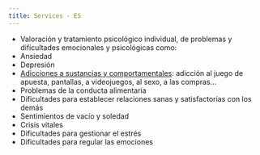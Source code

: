 ```yaml
---
title: Services - ES
---
```


- Valoración y tratamiento psicológico individual, de problemas y dificultades emocionales y psicológicas como:
- Ansiedad
- Depresión
- <a href="https://drive.google.com/file/d/1w2eb0borFM3KA5Fh0sKE8YdaEyrkYHh5/view" target="_blank">Adicciones a sustancias y comportamentales</a>: adicción al juego de apuesta, pantallas, a videojuegos, al sexo, a las compras…
- Problemas de la conducta alimentaria
- Dificultades para establecer relaciones sanas y satisfactorias con los demás
- Sentimientos de vacío y soledad
- Crisis vitales
- Dificultades para gestionar el estrés
- Dificultades para regular las emociones
